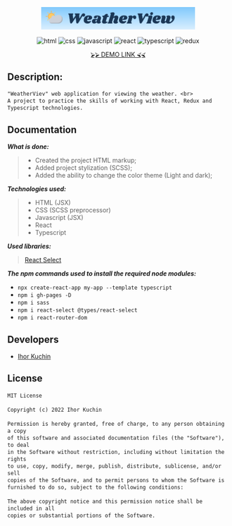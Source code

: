 <p align="center">
  <img src="readme-title.png" width="350" alt="Title">
</p>

<p align="center">
  <img src="https://img.shields.io/badge/-html-red" alt="html">
  <img src="https://img.shields.io/badge/-css-blue" alt="css">
  <img src="https://img.shields.io/badge/-javascript-yellow" alt="javascript">
  <img src="https://img.shields.io/badge/-react-cyan" alt="react">
  <img src="https://img.shields.io/badge/-typescript-blue" alt="typescript">
  <img src="https://img.shields.io/badge/-redux-blueviolet" alt="redux"> <br>
</p>

<p align="center">
  <a href="https://ik-web.github.io/weather-view">⮚⮚ DEMO LINK ⮘⮘</a> 
</p>

## Description:
```
"WeatherViev" web application for viewing the weather. <br>
A project to practice the skills of working with React, Redux and Typescript technologies.
```

## Documentation

***What is done:***
>- Created the project HTML markup;
>- Added project stylization (SCSS);
>- Added the ability to change the color theme (Light and dark);

***Technologies used:***
>- HTML (JSX)
>- CSS (SCSS preprocessor)
>- Javascript (JSX)
>- React
>- Typescript


***Used libraries:***
> [React Select](https://react-select.com/home)

***The npm commands used to install the required node modules:***
- `npx create-react-app my-app --template typescript`
- `npm i gh-pages -D`
- `npm i sass`
- `npm i react-select @types/react-select`
- `npm i react-router-dom`

## Developers

- [Ihor Kuchin](https://github.com/ik-web)

## License

```
MIT License

Copyright (c) 2022 Ihor Kuchin

Permission is hereby granted, free of charge, to any person obtaining a copy
of this software and associated documentation files (the "Software"), to deal
in the Software without restriction, including without limitation the rights
to use, copy, modify, merge, publish, distribute, sublicense, and/or sell
copies of the Software, and to permit persons to whom the Software is
furnished to do so, subject to the following conditions:

The above copyright notice and this permission notice shall be included in all
copies or substantial portions of the Software.
```
